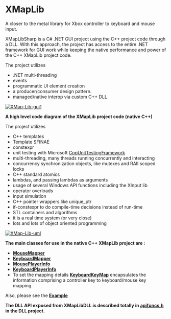 # XMapLib
A closer to the metal library for Xbox controller to keyboard and mouse input.

<p>XMapLibSharp is a C# .NET GUI project using the C++ project code through a DLL. With this approach,
the project has access to the entire .NET framework for GUI work while keeping the native performance and power of the C++ XMapLib project code.
  <p>The project utilizes 
<ul>
  <li>.NET multi-threading</li> 
  <li>events</li> 
  <li>programmatic UI element creation</li> 
  <li>a producer/consumer design pattern.</li>
  <li>managed/native interop via custom C++ DLL</li>
</ul>

<a href="https://ibb.co/x28d2WX"><img src="https://i.ibb.co/0nVvnTm/XMap-Lib-gui1.jpg" alt="XMap-Lib-gui1" border="0"></a>

  <b><p>A high level code diagram of the XMapLib project code (native C++)</b>
  <p>The project utilizes
  <ul>
    <li>C++ templates</li>
    <li>Template SFINAE</li>
    <li>constexpr</li>
    <li>unit testing with Microsoft <a href="https://docs.microsoft.com/en-us/visualstudio/test/how-to-use-microsoft-test-framework-for-cpp?view=vs-2022">CppUnitTestingFramework</a></li>
    <li>multi-threading, many threads running concurrently and interacting</li> 
    <li>concurrency synchronization objects, like mutexes and RAII scoped locks</li>
    <li>C++ standard atomics</li>
    <li>lambdas, and passing lambdas as arguments</li>
    <li>usage of several Windows API functions including the XInput lib</li>
    <li>operator overloads</li>
    <li>input simulation</li>
    <li>C++ pointer wrappers like unique_ptr</li>
    <li>if-constexpr to do compile-time decisions instead of run-time</li>
    <li>STL containers and algorithms</li>
    <li>it is a real time system (or very close)</li>
    <li>lots and lots of object oriented programming</li>
    </ul>
<a href="https://ibb.co/vmjctWD"><img src="https://i.ibb.co/ZKMfZrN/XMap-Lib-uml.jpg" alt="XMap-Lib-uml" border="0"></a>

  <b>The main classes for use in the native C++ XMapLib project are :</b>
 <ul>
<li><b><a href="https://github.com/calebtt/XMapLib/blob/master/XMapLib/MouseMapper.h">MouseMapper</a></b></li>
<li><b><a href="https://github.com/calebtt/XMapLib/blob/master/XMapLib/KeyboardMapper.h">KeyboardMapper</a></b></li>
<li><b><a href="https://github.com/calebtt/XMapLib/blob/master/XMapLib/MousePlayerInfo.h">MousePlayerInfo</a></b></li>
<li><b><a href="https://github.com/calebtt/XMapLib/blob/master/XMapLib/KeyboardPlayerInfo.h">KeyboardPlayerInfo</a></b></li>
<li>To set the mapping details <b><a href="https://github.com/calebtt/XMapLib/blob/master/XMapLib/KeyboardKeyMap.h">KeyboardKeyMap</a></b> encapsulates the information comprising a controller key to keyboard/mouse key mapping.</li>
  </ul>
<p>Also, please see the <b><a href="https://github.com/calebtt/XMapLib/blob/master/XMapLib/XMapLib.cpp">Example</a></b></p>

<b><p>The DLL API exposed from XMapLibDLL is described totally in <a href="https://github.com/calebtt/XMapLib/blob/master/XMapLibDLL/apifuncs.h">apifuncs.h</a> in the DLL project.</b>
